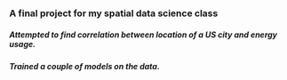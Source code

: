 ### A final project for my spatial data science class
##### Attempted to find correlation between location of a US city and energy usage.
##### Trained a couple of models on the data.
